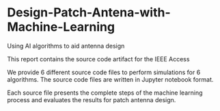 # Design-Patch-Antena-with-Machine-Learning
Using AI algorithms to aid antenna design

This report contains the source code artifact for the IEEE Access

We provide 6 different source code files to perform simulations for 6 algorithms. The source code files are written in Jupyter notebook format.

Each source file presents the complete steps of the machine learning process and evaluates the results for patch antenna design.
